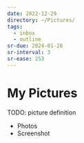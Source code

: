 ```yaml
---
date: 2022-12-29
directory: ~/Pictures/
tags:
  - inbox
  - outline
sr-due: 2024-01-28
sr-interval: 3
sr-ease: 253
---
```


# My Pictures

TODO: picture definition

- Photos
- Screenshot
